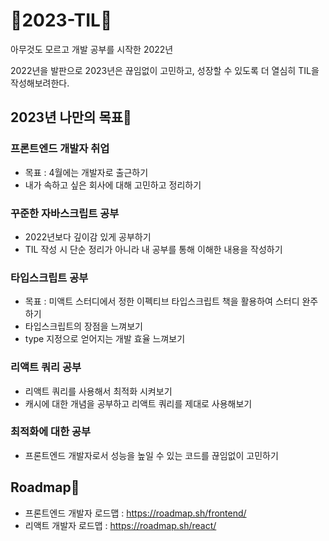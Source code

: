 # 🐰2023-TIL🐰

아무것도 모르고 개발 공부를 시작한 2022년 

2022년을 발판으로 2023년은 끊임없이 고민하고, 성장할 수 있도록 더 열심히 TIL을 작성해보려한다. 

## 2023년 나만의 목표🎉
### 프론트엔드 개발자 취업 
- 목표 : 4월에는 개발자로 출근하기
- 내가 속하고 싶은 회사에 대해 고민하고 정리하기

### 꾸준한 자바스크립트 공부
- 2022년보다 깊이감 있게 공부하기
- TIL 작성 시 단순 정리가 아니라 내 공부를 통해 이해한 내용을 작성하기

### 타입스크립트 공부
- 목표 : 미액트 스터디에서 정한 이펙티브 타입스크립트 책을 활용하여 스터디 완주하기
- 타입스크립트의 장점을 느껴보기
- type 지정으로 얻어지는 개발 효율 느껴보기

### 리액트 쿼리 공부
- 리액트 쿼리를 사용해서 최적화 시켜보기 
- 캐시에 대한 개념을 공부하고 리액트 쿼리를 제대로 사용해보기

### 최적화에 대한 공부
- 프론트엔드 개발자로서 성능을 높일 수 있는 코드를 끊임없이 고민하기 
  
## Roadmap🧭
- 프론트엔드 개발자 로드맵 : https://roadmap.sh/frontend/
- 리액트 개발자 로드맵 : https://roadmap.sh/react/
